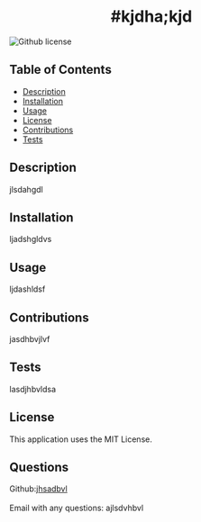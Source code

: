 
  
  <h1 align="center">#kjdha;kjd</h1>

  ![Github license](https://img.shields.io/badge/license-MIT-blue.svg)<br />

  ## Table of Contents
  - [Description](#description)
  - [Installation](#installation)
  - [Usage](#usage)
  - [License](#license)
  - [Contributions](#contributions)
  - [Tests](#tests)

## Description
  jlsdahgdl

  ## Installation
  ljadshgldvs

  ## Usage
  ljdashldsf 
  
  ## Contributions
  jasdhbvjlvf

  ## Tests
  lasdjhbvldsa
  
  ## License
  This application uses the MIT License.<br />


  ## Questions
  Github:[jhsadbvl](https://github.com/jhsadbvl)<br />
  <br />
  Email with any questions: ajlsdvhbvl
